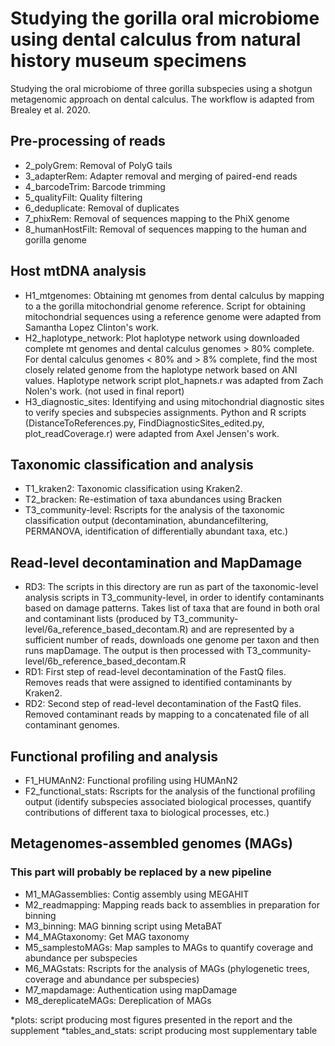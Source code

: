 # Studying the gorilla oral microbiome using dental calculus from natural history museum specimens
Studying the oral microbiome of three gorilla subspecies using a shotgun metagenomic approach on dental calculus. The workflow is adapted from Brealey et al. 2020.
## Pre-processing of reads
* 2_polyGrem: Removal of PolyG tails 
* 3_adapterRem: Adapter removal and merging of paired-end reads 
* 4_barcodeTrim: Barcode trimming 
* 5_qualityFilt: Quality filtering 
* 6_deduplicate: Removal of duplicates 
* 7_phixRem: Removal of sequences mapping to the PhiX genome 
* 8_humanHostFilt: Removal of sequences mapping to the human and gorilla genome
## Host mtDNA analysis
* H1_mtgenomes: Obtaining mt genomes from dental calculus by mapping to a the gorilla mitochondrial genome reference. Script for obtaining mitochondrial sequences using a reference genome were adapted from Samantha Lopez Clinton's work.
* H2_haplotype_network: Plot haplotype network using downloaded complete mt genomes and dental calculus genomes > 80% complete. For dental calculus genomes < 80% and > 8% complete, find the most closely related genome from the haplotype network based on ANI values. Haplotype network script plot_hapnets.r was adapted from Zach Nolen's work. (not used in final report)
* H3_diagnostic_sites: Identifying and using mitochondrial diagnostic sites to verify species and subspecies assignments. Python and R scripts (DistanceToReferences.py, FindDiagnosticSites_edited.py, plot_readCoverage.r) were adapted from Axel Jensen's work.
## Taxonomic classification and analysis
* T1_kraken2: Taxonomic classification using Kraken2. 
* T2_bracken: Re-estimation of taxa abundances using Bracken 
* T3_community-level: Rscripts for the analysis of the taxonomic classification output (decontamination, abundancefiltering, PERMANOVA, identification of differentially abundant taxa, etc.)
## Read-level decontamination and MapDamage
* RD3: The scripts in this directory are run as part of the taxonomic-level analysis scripts in T3_community-level, in order to identify contaminants based on damage patterns. Takes list of taxa that are found in both oral and contaminant lists (produced by T3_community-level/6a_reference_based_decontam.R) and are represented by a sufficient number of reads, downloads one genome per taxon and then runs mapDamage. The output is then processed with T3_community-level/6b_reference_based_decontam.R 
* RD1: First step of read-level decontamination of the FastQ files. Removes reads that were assigned to identified contaminants by Kraken2. 
* RD2: Second step of read-level decontamination of the FastQ files. Removed contaminant reads by mapping to a concatenated file of all contaminant genomes.
## Functional profiling and analysis
* F1_HUMAnN2: Functional profiling using HUMAnN2 
* F2_functional_stats: Rscripts for the analysis of the functional profiling output (identify subspecies associated biological processes, quantify contributions of different taxa to biological processes, etc.)
## Metagenomes-assembled genomes (MAGs)
### This part will probably be replaced by a new pipeline
* M1_MAGassemblies: Contig assembly using MEGAHIT 
* M2_readmapping: Mapping reads back to assemblies in preparation for binning 
* M3_binning: MAG binning script using MetaBAT 
* M4_MAGtaxonomy: Get MAG taxonomy 
* M5_samplestoMAGs: Map samples to MAGs to quantify coverage and abundance per subspecies 
* M6_MAGstats: Rscripts for the analysis of MAGs (phylogenetic trees, coverage and abundance per subspecies) 
* M7_mapdamage: Authentication using mapDamage 
* M8_dereplicateMAGs: Dereplication of MAGs

*plots: script producing most figures presented in the report and the supplement
*tables_and_stats: script producing most supplementary table